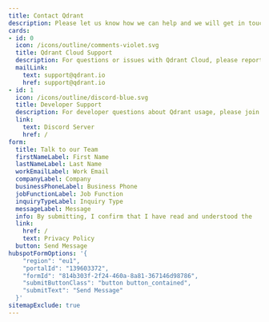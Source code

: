```yaml
---
title: Contact Qdrant
description: Please let us know how we can help and we will get in touch with you soon.
cards:
- id: 0
  icon: /icons/outline/comments-violet.svg
  title: Qdrant Cloud Support
  description: For questions or issues with Qdrant Cloud, please report to
  mailLink: 
    text: support@qdrant.io
    href: support@qdrant.io
- id: 1
  icon: /icons/outline/discord-blue.svg
  title: Developer Support
  description: For developer questions about Qdrant usage, please join our
  link: 
    text: Discord Server
    href: /
form:
  title: Talk to our Team
  firstNameLabel: First Name
  lastNameLabel: Last Name
  workEmailLabel: Work Email
  companyLabel: Company
  businessPhoneLabel: Business Phone
  jobFunctionLabel: Job Function
  inquiryTypeLabel: Inquiry Type
  messageLabel: Message
  info: By submitting, I confirm that I have read and understood the
  link: 
    href: /
    text: Privacy Policy
  button: Send Message
hubspotFormOptions: '{
    "region": "eu1",
    "portalId": "139603372",
    "formId": "814b303f-2f24-460a-8a81-367146d98786",
    "submitButtonClass": "button button_contained",
    "submitText": "Send Message"
  }'
sitemapExclude: true
---
```


